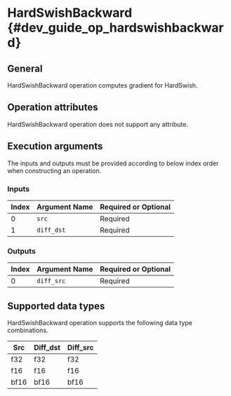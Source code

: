 HardSwishBackward {#dev_guide_op_hardswishbackward}
===================================================

## General

HardSwishBackward operation computes gradient for HardSwish.

## Operation attributes

HardSwishBackward operation does not support any attribute.

## Execution arguments

The inputs and outputs must be provided according to below index order when
constructing an operation.

### Inputs

Index | Argument Name | Required or Optional
-- | -- | --
0 | `src` | Required
1 | `diff_dst` | Required

### Outputs

Index | Argument Name | Required or Optional
-- | -- | --
0 | `diff_src` | Required

## Supported data types

HardSwishBackward operation supports the following data type combinations.

Src | Diff_dst | Diff_src
-- | -- | --
f32 | f32 | f32
f16 | f16 | f16
bf16 | bf16 | bf16